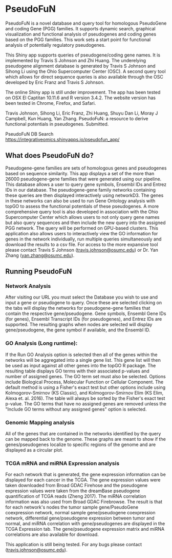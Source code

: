 # PseudoFuN
PseudoFuN is a novel database and query tool for homologous PseudoGene and coding Gene (PGG) families.
It supports dynamic search, graphical visualization and functional analysis of pseudogenes and coding genes based on the PGG families. 
This work sets a start point for functional analysis of potentially regulatory pseudogenes.

This Shiny app supports queries of pseudogene/coding gene names. It is implemented by Travis S Johnson and Zhi Huang. 
The underelying pseudogene alignment database is generated by Travis S Johnson and Sihong Li using the Ohio Supercomputer Center (OSC). 
A second query tool which allows for direct sequence queries is also available through the OSC developed by Eric Franz and Travis S Johnson. 

The online Shiny app is still under improvement. The app has been tested on OSX El Captitan 10.11.6 and R version 3.4.2. 
The website version has been tested in Chrome, Firefox, and Safari.

Travis Johnson, Sihong Li, Eric Franz, Zhi Huang, Shuyu Dan Li, Moray J Campbell, Kun Huang, Yan Zhang. PseudoFuN: a resource to derive functional potentials in pseudogenes. Submitted.

PseudoFuN DB Search
https://integrativeomics.shinyapps.io/pseudofun_app/

## What does PseudoFuN do?
Pseudogene-gene families are sets of homologous genes and pseudogenes
based on sequence similarity. This app displays a set of the more than 26000
pseudogene-gene families that were generated using our pipeline. This database allows a
user to query gene symbols, Ensembl IDs and Entrez IDs in our database. The
pseudogene-gene family networks containing these queries are then displayed interactively
using networkD3. The genes in these networks can also be used to run Gene Ontology analysis
with topGO to assess the functional potentials of these pseudogenes. 
A more comprehensive query tool is also developed in association with the Ohio Supercomputer Center which
allows users to not only query gene names but also query sequences and then include the new query into
the assigned PGG network. The query will be performed on GPU-based clusters. This application also allows users to interactively view the GO
information for genes in the network individually, run multiple queries simultaneously and
download the results to a csv file.  For access to the more expansive tool please contact
Travis S Johnson (travis.johnson@osumc.edu) or Dr. Yan Zhang (yan.zhang@osumc.edu).

## Running PseudoFuN
### Network Analysis
After visiting our URL you must select the Database you wish to use and input a gene or
pseudogene to query. Once these are selected clicking on the tabs will display the networks
for pseudogene-gene families that contain the respective gene/pseudogene. Gene symbols,
Ensembl Gene IDs (for genes), Ensembl Transcript IDs (for pseudogenes), and Entrez IDs are
supported. The resulting graphs when nodes are selected will display gene/pseudogene, the
gene symbol if available, and the Ensembl ID.

### GO Analysis (Long runtime):
If the Run GO Analysis option is selected then all of the genes within the networks will be
aggregated into a single gene list. This gene list will then be used as input against all
other genes into the topGO R package. The resulting table displays GO terms with their
associated p-values and number of assigned genes. The GO term set must also be selected.
Options include Biological Process, Molecular Function or Cellular Component. The default
method is using a Fisher's exact test but other options include using Kolmogorov-Smirnov (KS
Classic), and Kolmogorov-Smirnov Elim (KS Elim, Alexa et. al. 2016). The table will always
be sorted by the Fisher's exact test p-value. The GO terms that have no assigned genes are removed
unless the "Include GO terms without any assigned genes" option is selected.

### Genomic Mapping analysis
All of the genes that are contained in the networks identified by the query can be mapped
back to the genome. These graphs are meant to show if the genes/pseudogenes localize to
specific regions of the genome and are displayed as a circular plot.

### TCGA mRNA and miRNA Expression analysis
For each network that is generated, the gene expression information can be displayed for each
cancer in the TCGA. The gene expression values were taken downloaded from Broad GDAC Firehose
and the pseudogene expression values were taken from the dreamBase pseudogene quantification
of TCGA reads (Zheng 2017). The miRNA correlation information was also used from Broad GDAC
Firebrowse. The  result is that for each network's nodes the tumor sample gene/PseudoGene
coexpression network, normal sample gene/pseudogene coexpression network, differential gene/pseudogene
expression between tumor and normal, and miRNA correlation with gene/pseudogenes are displayed
in the TCGA Expression tab. The gene/pseudogene expression matrix and miRNA correlations
are also available for download.

This application is still being tested. For any bugs please contact (travis.johnson@osumc.edu).
